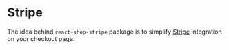 # Stripe

The idea behind ``react-shop-stripe`` package is to simplify [Stripe](https://stripe.com) integration on your checkout page.
